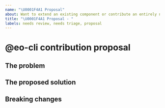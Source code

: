```yaml
---
name: "\U0001F4A1 Proposal"
about: Want to extend an existing component or contribute an entirely new one? Send us a proposal
title: "\U0001F4A1 Proposal - "
labels: needs review, needs triage, proposal
---
```


<!--
🎉❤️ Thank you for taking time to contribute to @eo-cli! ❤️🎉
Please use this template to propose a change you'd like to make to @eo-cli
-->

# @eo-cli contribution proposal

## The problem

<!--
Start with the describing the problem you want to solve
-->

## The proposed solution

<!--
Detail the solution you're proposing to the problem above
-->

## Breaking changes

<!--
Are there any breaking changes with this proposal? If so, please detail them here
-->
